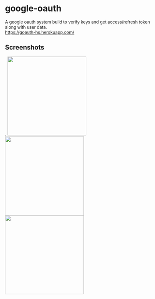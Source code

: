 # google-oauth
A google oauth system build to verify keys and get access/refresh token along with user data.\
https://goauth-hs.herokuapp.com/

## Screenshots
.
<img src="https://user-images.githubusercontent.com/31537546/76456959-ebabc500-63fd-11ea-8c7c-0366925b2b0c.png" width="260">
<img src="https://user-images.githubusercontent.com/31537546/76456962-ee0e1f00-63fd-11ea-9e9a-79794aa7836f.png" width="260">
<img src="https://user-images.githubusercontent.com/31537546/76456967-efd7e280-63fd-11ea-9dc3-5c1f97dfe97d.png" width="260">

